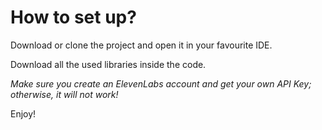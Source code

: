 # How to set up?
Download or clone the project and open it in your favourite IDE. 

Download all the used libraries inside the code.

*Make sure you create an ElevenLabs account and get your own API Key; otherwise, it will not work!*

Enjoy!
